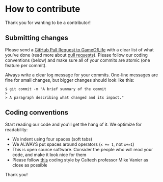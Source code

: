 # How to contribute

Thank you for wanting to be a contributor!

## Submitting changes

Please send a [GitHub Pull Request to GameOfLife](https://github.com/bluekeybo/GameOfLife) with a clear list of what you've done (read more about [pull requests](https://help.github.com/articles/about-pull-requests/)). Please follow our coding conventions (below) and make sure all of your commits are atomic (one feature per commit).

Always write a clear log message for your commits. One-line messages are fine for small changes, but bigger changes should look like this:

    $ git commit -m "A brief summary of the commit
    > 
    > A paragraph describing what changed and its impact."

## Coding conventions

Start reading our code and you'll get the hang of it. We optimize for readability:

  * We indent using four spaces (soft tabs)
  * We ALWAYS put spaces around operators (`x += 1`, not `x+=1`)
  * This is open source software. Consider the people who will read your code, and make it look nice for them
  * Please follow [this](http://courses.cms.caltech.edu/cs11/material/c/mike/misc/c_style_guide.html) coding style by Caltech professor Mike Vanier as close as possible
  
Thank you!

